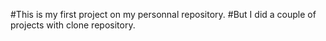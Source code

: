 #This is my first project on my personnal repository.
#But I did a couple of projects with clone repository.